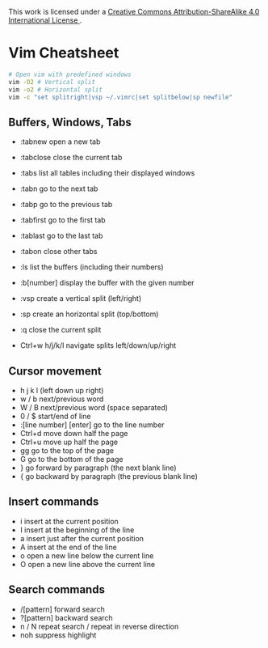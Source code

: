 This work is licensed under a [Creative Commons Attribution-ShareAlike 4.0 International License ](http://creativecommons.org/licenses/by-sa/4.0/).

# Vim Cheatsheet

```bash
# Open vim with predefined windows
vim -O2 # Vertical split
vim -o2 # Horizontal split
vim -c "set splitright|vsp ~/.vimrc|set splitbelow|sp newfile"
```

## Buffers, Windows, Tabs

  - :tabnew                       open a new tab
  - :tabclose                     close the current tab
  - :tabs                         list all tables including their displayed windows
  - :tabn                         go to the next tab
  - :tabp                         go to the previous tab
  - :tabfirst                     go to the first tab
  - :tablast                      go to the last tab
  - :tabon                        close other tabs

  - :ls                           list the buffers (including their numbers)
  - :b[number]                    display the buffer with the given number
  
  - :vsp                          create a vertical split (left/right)
  - :sp                           create an horizontal split (top/bottom)
  - :q                            close the current split
  - Ctrl+w h/j/k/l                navigate splits left/down/up/right


## Cursor movement

  - h j k l                       (left down up right)
  - w / b                         next/previous word
  - W / B                         next/previous word (space separated)
  - 0 / $                         start/end of line
  - :[line number] [enter]        go to the line number
  - Ctrl+d                        move down half the page
  - Ctrl+u                        move up half the page
  - gg                            go to the top of the page
  - G                             go to the bottom of the page
  - }                             go forward by paragraph (the next blank line)
  - {                             go backward by paragraph (the previous blank line)

## Insert commands

  - i insert at the current position
  - I insert at the beginning of the line
  - a insert just after the current position
  - A insert at the end of the line
  - o open a new line below the current line
  - O open a new line above the current line 

## Search commands

  - /[pattern]                    forward search
  - ?[pattern]                    backward search
  - n / N                         repeat search / repeat in reverse direction
  - noh                           suppress highlight

